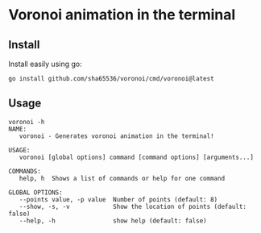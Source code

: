 # Voronoi animation in the terminal


## Install
Install easily using go:
```
go install github.com/sha65536/voronoi/cmd/voronoi@latest
```

## Usage
```
voronoi -h
NAME:
   voronoi - Generates voronoi animation in the terminal!

USAGE:
   voronoi [global options] command [command options] [arguments...]

COMMANDS:
   help, h  Shows a list of commands or help for one command

GLOBAL OPTIONS:
   --points value, -p value  Number of points (default: 8)
   --show, -s, -v            Show the location of points (default: false)
   --help, -h                show help (default: false)

```